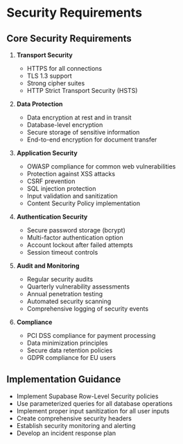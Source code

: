 # Security Requirements

## Core Security Requirements

1. **Transport Security**
   - HTTPS for all connections
   - TLS 1.3 support
   - Strong cipher suites
   - HTTP Strict Transport Security (HSTS)

2. **Data Protection**
   - Data encryption at rest and in transit
   - Database-level encryption
   - Secure storage of sensitive information
   - End-to-end encryption for document transfer

3. **Application Security**
   - OWASP compliance for common web vulnerabilities
   - Protection against XSS attacks
   - CSRF prevention
   - SQL injection protection
   - Input validation and sanitization
   - Content Security Policy implementation

4. **Authentication Security**
   - Secure password storage (bcrypt)
   - Multi-factor authentication option
   - Account lockout after failed attempts
   - Session timeout controls

5. **Audit and Monitoring**
   - Regular security audits
   - Quarterly vulnerability assessments
   - Annual penetration testing
   - Automated security scanning
   - Comprehensive logging of security events

6. **Compliance**
   - PCI DSS compliance for payment processing
   - Data minimization principles
   - Secure data retention policies
   - GDPR compliance for EU users

## Implementation Guidance

- Implement Supabase Row-Level Security policies
- Use parameterized queries for all database operations
- Implement proper input sanitization for all user inputs
- Create comprehensive security headers
- Establish security monitoring and alerting
- Develop an incident response plan
